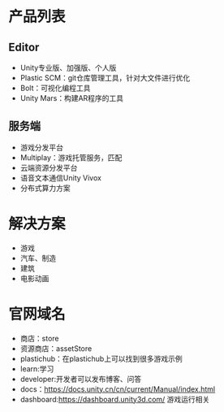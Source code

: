 # 产品列表

## Editor
* Unity专业版、加强版、个人版
* Plastic SCM：git仓库管理工具，针对大文件进行优化
* Bolt：可视化编程工具
* Unity Mars：构建AR程序的工具
## 服务端
* 游戏分发平台
* Multiplay：游戏托管服务，匹配
* 云端资源分发平台
* 语音文本通信Unity Vivox
* 分布式算力方案

# 解决方案
* 游戏
* 汽车、制造
* 建筑
* 电影动画
# 官网域名
* 商店：store
* 资源商店：assetStore
* plastichub：在plastichub上可以找到很多游戏示例
* learn:学习
* developer:开发者可以发布博客、问答
* docs：<https://docs.unity.cn/cn/current/Manual/index.html>
* dashboard:<https://dashboard.unity3d.com/> 游戏运行相关